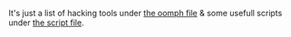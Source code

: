 
It's just a list of hacking tools under [the oomph file](oomph.md) & some usefull scripts under [the script file](script.sh).
